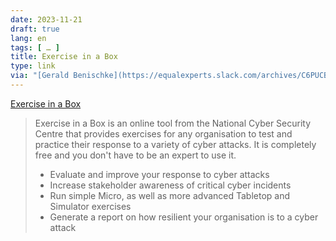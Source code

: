 ```yaml
---
date: 2023-11-21
draft: true
lang: en
tags: [ … ]
title: Exercise in a Box
type: link
via: "[Gerald Benischke](https://equalexperts.slack.com/archives/C6PUCB37E/p1700519018216269)"
---
```


[Exercise in a Box](https://exerciseinabox.service.ncsc.gov.uk/)

> Exercise in a Box is an online tool from the National Cyber Security Centre that provides exercises for any organisation to test and practice their response to a variety of cyber attacks. It is completely free and you don't have to be an expert to use it.
>
> * Evaluate and improve your response to cyber attacks
> * Increase stakeholder awareness of critical cyber incidents
> * Run simple Micro, as well as more advanced Tabletop and Simulator exercises
> * Generate a report on how resilient your organisation is to a cyber attack

